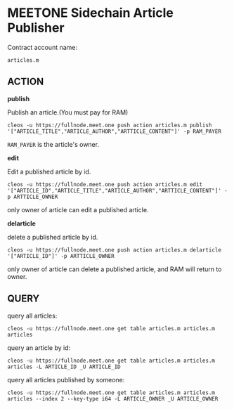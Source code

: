 # MEETONE Sidechain Article Publisher

Contract account name:
```
articles.m
```

## ACTION
 
**publish**

Publish an article.(You must pay for RAM)

```
cleos -u https://fullnode.meet.one push action articles.m publish '["ARTICLE_TITLE","ARTICLE_AUTHOR","ARTTICLE_CONTENT"]' -p RAM_PAYER
```
`RAM_PAYER` is the article's owner.

**edit**

Edit a published article by id.

```
cleos -u https://fullnode.meet.one push action articles.m edit '["ARTICLE_ID","ARTICLE_TITLE","ARTICLE_AUTHOR","ARTTICLE_CONTENT"]' -p ARTTICLE_OWNER
```
only owner of article can edit a published article. 

**delarticle**

delete a published article by id.

```
cleos -u https://fullnode.meet.one push action articles.m delarticle '["ARTICLE_ID"]' -p ARTTICLE_OWNER
```
only owner of article can delete a published article, and RAM will return to owner.

## QUERY

query all articles:

```
cleos -u https://fullnode.meet.one get table articles.m articles.m articles
```

query an article by id:

```
cleos -u https://fullnode.meet.one get table articles.m articles.m articles -L ARTICLE_ID _U ARTICLE_ID
```

query all articles published by someone:

```
cleos -u https://fullnode.meet.one get table articles.m articles.m articles --index 2 --key-type i64 -L ARTICLE_OWNER _U ARTICLE_OWNER
```